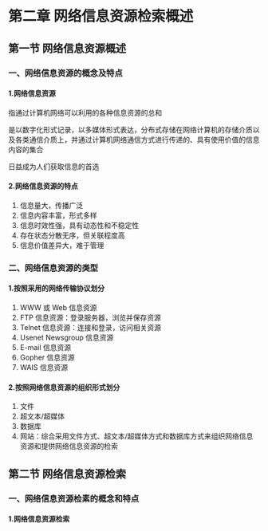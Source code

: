 # 第二章 网络信息资源检索概述

## 第一节 网络信息资源概述

### 一、网络信息资源的概念及特点

#### 1.网络信息资源

指通过计算机网络可以利用的各种信息资源的总和

是以数字化形式记录，以多媒体形式表达，分布式存储在网络计算机的存储介质以及各类通信介质上，并通过计算机网络通信方式进行传递的、具有使用价值的信息内容的集合

日益成为人们获取信息的首选

#### 2.网络信息资源的特点

1. 信息量大，传播广泛
2. 信息内容丰富，形式多样
3. 信息时效性强，具有动态性和不稳定性
4. 存在状态分散无序，但关联程度高
5. 信息价值差异大，难于管理

### 二、网络信息资源的类型

#### 1.按照采用的网络传输协议划分

1. WWW 或 Web 信息资源
2. FTP 信息资源：登录服务器，浏览并保存资源
3. Telnet 信息资源：连接和登录，访问相关资源
4. Usenet Newsgroup 信息资源
5. E-mail 信息资源
6. Gopher 信息资源
7. WAIS 信息资源

#### 2.按照网络信息资源的组织形式划分

1. 文件
2. 超文本/超媒体
3. 数据库
4. 网站：综合采用文件方式、超文本/超媒体方式和数据库方式来组织网络信息资源和提供网络信息资源的检索

## 第二节 网络信息资源检索

### 一、网络信息资源检素的概念和特点


#### 1.网络信息资源检索

